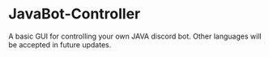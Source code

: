 # JavaBot-Controller
A basic GUI for controlling your own JAVA discord bot. Other languages will be accepted in future updates.
